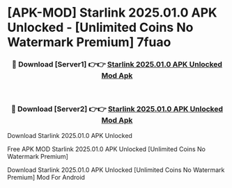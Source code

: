 # [APK-MOD] Starlink 2025.01.0 APK Unlocked - [Unlimited Coins No Watermark Premium] 7fuao



<div align="center">
<h3>🔴 Download [Server1] 👉👉 <a href="https://momento.my/?title=Starlink_2025.01.0_APK_Unlocked">Starlink 2025.01.0 APK Unlocked Mod Apk</a></h3><br>

<h3>🔴 Download [Server2] 👉👉 <a href="https://momento.my/?title=Starlink_2025.01.0_APK_Unlocked">Starlink 2025.01.0 APK Unlocked Mod Apk</a></h3>
</div>



Download Starlink 2025.01.0 APK Unlocked 

Free APK MOD Starlink 2025.01.0 APK Unlocked [Unlimited Coins No Watermark Premium]

Download Starlink 2025.01.0 APK Unlocked [Unlimited Coins No Watermark Premium] Mod For Android
